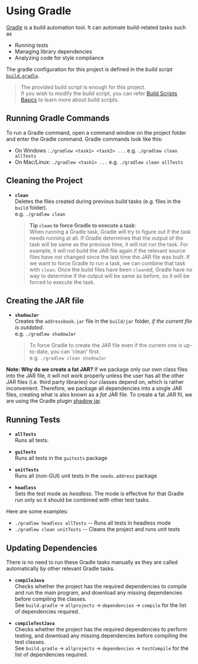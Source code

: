 # Using Gradle

[Gradle](https://gradle.org/) is a build automation tool. It can automate build-related tasks such as 
* Running tests
* Managing library dependencies
* Analyzing code for style compliance

The gradle configuration for this project is defined in the _build script_  [`build.gradle`](../build.gradle). 
> The provided build script is enough for this project. <br> If you wish to modify the build script, you can 
refer [Build Scripts Basics](https://docs.gradle.org/current/userguide/tutorial_using_tasks.html) to learn
more about build scripts.

## Running Gradle Commands

To run a Gradle command, open a command window on the project folder and enter the Gradle command.
Gradle commands look like this:
* On Windows :`./gradlew <task1> <task2> ...` e.g. `./gradlew clean allTests`
* On Mac/Linux: `./gradlew <task1> ...`  e.g. `./gradlew clean allTests`

## Cleaning the Project

* **`clean`** <br>
  Deletes the files created during previous build tasks (e.g. files in the `build` folder).<br>
  e.g. `./gradlew clean`
  
  >**Tip `clean` to force Gradle to execute a task**: <br>
  When running a Gradle task, Gradle will try to figure out if the task needs running at all. 
  If Gradle determines that the output of the task will be same as the previous time, it will not run
  the task. For example, it will not build the JAR file again if the relevant source files have not changed
  since the last time the JAR file was built. If we want to force Gradle to run a task, we can combine
  that task with `clean`. Once the build files have been `clean`ed, Gradle have no way to determine if
  the output will be same as before, so it will be forced to execute the task.
  
## Creating the JAR file

* **`shadowJar`** <br>
  Creates the `addressbook.jar` file in the `build/jar` folder, _if the current file is outdated_.<br>
  e.g. `./gradlew shadowJar`

  > To force Gradle to create the JAR file even if the current one is up-to-date, you can 'clean' first. <br>
    e.g. `./gradlew clean shadowJar` 

**Note: Why do we create a fat JAR?**
If we package only our own class files into the JAR file, it will not work properly unless the user has all the other
  JAR files (i.e. third party libraries) our classes depend on, which is rather inconvenient. 
  Therefore, we package all dependencies into a single JAR files, creating what is also known as a _fat_ JAR file. 
  To create a fat JAR fil, we are using the Gradle plugin [shadow jar](https://github.com/johnrengelman/shadow).

## Running Tests

* **`allTests`**<br>
  Runs all tests.

* **`guiTests`**<br>
  Runs all tests in the `guitests` package
  
* **`unitTests`**<br>
  Runs all (non-GUI) unit tests in the `seedu.address` package
  
* **`headless`**<br>
  Sets the test mode as _headless_. 
  The mode is effective for that Gradle run only so it should be combined with other test tasks.
  
Here are some examples:

* `./gradlew headless allTests` -- Runs all tests in headless mode
* `./gradlew clean unitTests` -- Cleans the project and runs unit tests


## Updating Dependencies

There is no need to run these Gradle tasks manually as they are called automatically by other 
relevant Gradle tasks.

* **`compileJava`**<br>
 Checks whether the project has the required dependencies to compile and run the main program, and download 
 any missing dependencies before compiling the classes.<br>
 See `build.gradle` -> `allprojects` -> `dependencies` -> `compile` for the list of dependencies required.

* **`compileTestJava`**<br>
  Checks whether the project has the required dependencies to perform testing, and download 
  any missing dependencies before compiling the test classes.<br>
  See `build.gradle` -> `allprojects` -> `dependencies` -> `testCompile` for the list of 
  dependencies required.